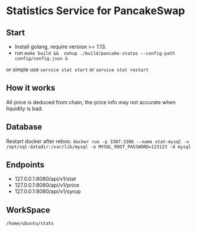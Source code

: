 # Statistics Service for PancakeSwap

## Start

-  Install golang, require version >= 1.13.
-  run `make build &&  nohup ./build/pancake-statas --config-path config/config.json &`

or simple use `service stat start` or `service stat restart`

## How it works

All price is deduced from chain, the price info may not accurate when liquidity is bad.

## Database
Restart docker after reboo.
`docker run -p 3307:3306 --name stat-mysql -v /opt/sql-datadir:/var/lib/mysql -e MYSQL_ROOT_PASSWORD=123123 -d mysql`

## Endpoints

- 127.0.0.1:8080/api/v1/stat
- 127.0.0.1:8080/api/v1/price
- 127.0.0.1:8080/api/v1/syrup

## WorkSpace 
`/home/ubuntu/stats`
